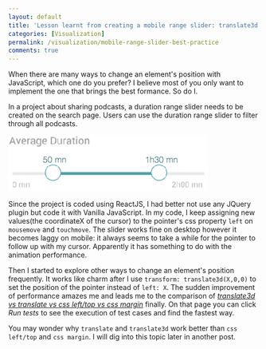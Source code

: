 ```yaml
---
layout: default
title: 'Lesson learnt from creating a mobile range slider: translate3d vs css left'
categories: [Visualization]
permalink: /visualization/mobile-range-slider-best-practice
comments: true
---
```


When there are many ways to change an element's position with JavaScript, which one do you prefer? I believe most of you only want to implement the one that brings the best formance. So do I.

In a project about sharing podcasts, a duration range slider needs to be created on the search page. Users can use the duration range slider to filter through all podcasts.

![range-slider.png](/assets/range-slider.png)

Since the project is coded using ReactJS, I had better not use any JQuery plugin but code it with Vanilla JavaScript. In my code, I keep assigning new values(the coordinateX of the cursor) to the pointer's css property `left` on `mousemove` and `touchmove`. The slider works fine on desktop however it becomes laggy on mobile: it always seems to take a while for the pointer to follow up with my cursor. Apparently it has something to do with the animation performance.

Then I started to explore other ways to change an element's position frequently. It works like charm after I use `transform: translate3d(X,0,0)` to set the position of the pointer instead of `left: X`. The sudden improvement of performance amazes me and leads me to the comparison of *[translate3d vs translate vs css left/top vs css margin](https://jsperf.com/translate3d-vs-xy/28)* finally. On that page you can click *Run tests* to see the execution of test cases and find the fastest way.

You may wonder why `translate` and `translate3d` work better than `css left/top` and `css margin`. I will dig into this topic later in another post.


